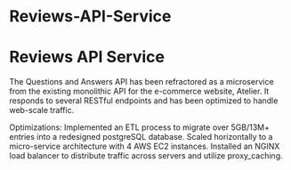 # Reviews-API-Service
<h1>Reviews API Service</h1>
The Questions and Answers API has been refractored as a microservice from the existing monolithic API for the e-commerce website, Atelier. It responds to several RESTful endpoints and has been optimized to handle web-scale traffic.

Optimizations:
Implemented an ETL process to migrate over 5GB/13M+ entries into a redesigned postgreSQL database.
Scaled horizontally to a micro-service architecture with 4 AWS EC2 instances.
Installed an NGINX load balancer to distribute traffic across servers and utilize proxy_caching.
